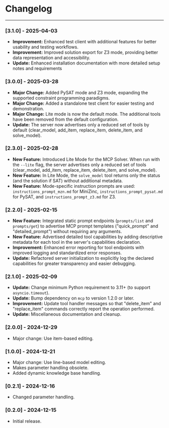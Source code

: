 # Changelog



---

### [3.1.0] - 2025-04-03

- **Improvement:** Enhanced test client with additional features for better usability and testing workflows.
- **Improvement:** Improved solution export for Z3 mode, providing better data representation and accessibility.
- **Update:** Enhanced installation documentation with more detailed setup notes and requirements

### [3.0.0] - 2025-03-28

- **Major Change:** Added PySAT mode and Z3 mode, expanding the supported constraint programming paradigms.
- **Major Change:** Added a standalone test client for easier testing and demonstration.
- **Major Change:** Lite mode is now the default mode. The additional tools have been removed from the default configuration.
- **Update:** The server now advertises only a reduced set of tools by default (clear_model, add_item, replace_item, delete_item, and solve_model).

### [2.3.0] - 2025-02-28

- **New Feature:** Introduced Lite Mode for the MCP Solver. When run with the `--lite` flag, the server advertises only a reduced set of tools (clear_model, add_item, replace_item, delete_item, and solve_model).
- **New Feature:** In Lite Mode, the `solve_model` tool returns only the status (and the solution if SAT) without additional metadata.
- **New Feature:** Mode-specific instruction prompts are used: `instructions_prompt_mzn.md` for MiniZinc, `instructions_prompt_pysat.md` for PySAT, and `instructions_prompt_z3.md` for Z3.

### [2.2.0] - 2025-02-15

- **New Feature:** Integrated static prompt endpoints (`prompts/list` and `prompts/get`) to advertise MCP prompt templates ("quick_prompt" and "detailed_prompt") without requiring any arguments.
- **New Feature:** Advertised detailed tool capabilities by adding descriptive metadata for each tool in the server's capabilities declaration.
- **Improvement:** Enhanced error reporting for tool endpoints with improved logging and standardized error responses.
- **Update:** Refactored server initialization to explicitly log the declared capabilities for greater transparency and easier debugging.

### [2.1.0] - 2025-02-09

- **Update:** Change minimum Python requirement to 3.11+ (to support `asyncio.timeout`).
- **Update:** Bump dependency on `mcp` to version 1.2.0 or later.
- **Improvement:** Update tool handler messages so that "delete_item" and "replace_item" commands correctly report the operation performed.
- **Update:** Miscellaneous documentation and cleanup.

### [2.0.0] - 2024-12-29

- Major change: Use item-based editing.

### [1.0.0] - 2024-12-21

- Major change: Use line-based model editing.
- Makes parameter handling obsolete.
- Added dynamic knowledge base handling.

### [0.2.1] - 2024-12-16

- Changed parameter handling.

### [0.2.0] - 2024-12-15

- Initial release.